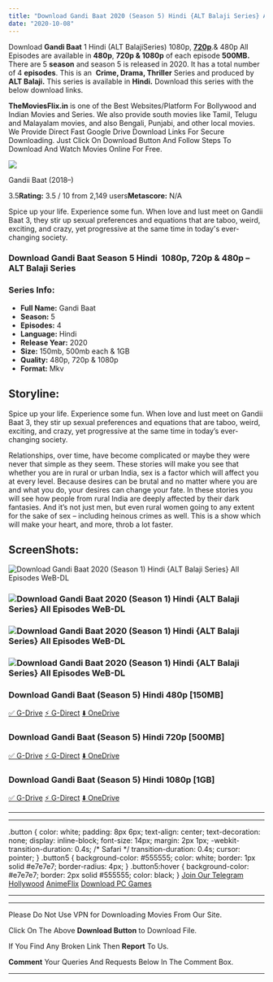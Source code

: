 ```yaml
---
title: "Download Gandi Baat 2020 (Season 5) Hindi {ALT Balaji Series} All Episodes WeB-DL || 480p [150MB] || 720p [500MB] || 1080p [1GB]"
date: "2020-10-08"
---
```


Download **Gandi Baat** 1 Hindi (ALT BalajiSeries) 1080p, [**720p**](https://1moviesflix.com/720p-movies/).& 480p All Episodes are available in **480p**, **720p & 1080p** of each episode **500MB.** There are 5 **season** and season 5 is released in 2020. It has a total number of 4 **episodes**. This is an  **Crime, Drama, Thriller** Series and produced by **ALT Balaji.** This series is available in **Hindi.** Download this series with the below download links.

**TheMoviesFlix.in** is one of the Best Websites/Platform For Bollywood and Indian Movies and Series. We also provide south movies like Tamil, Telugu and Malayalam movies, and also Bengali, Punjabi, and other local movies. We Provide Direct Fast Google Drive Download Links For Secure Downloading. Just Click On Download Button And Follow Steps To Download And Watch Movies Online For Free.

[![](https://m.media-amazon.com/images/M/MV5BM2U5Y2U0NDYtNzRjNC00OTg1LTljMjYtNmMyMzhkNTE2OWNiXkEyXkFqcGdeQXVyODI2MzM0MTM@._V1_SX300.jpg)](https://www.imdb.com/title/tt8228316/ "Gandii Baat")

Gandii Baat (2018–)

3.5**Rating:** 3.5 / 10 from 2,149 users**Metascore:** N/A

Spice up your life. Experience some fun. When love and lust meet on Gandii Baat 3, they stir up sexual preferences and equations that are taboo, weird, exciting, and crazy, yet progressive at the same time in today's ever-changing society.

### Download Gandi Baat Season 5 Hindi  1080p, 720p & 480p – ALT Balaji Series 

### Series Info:

- **Full Name:** Gandi Baat
- **Season:** 5
- **Episodes:** 4
- **Language:** Hindi
- **Release Year:** 2020
- **Size:** 150mb, 500mb each & 1GB
- **Quality:** 480p, 720p & 1080p
- **Format:** Mkv

## Storyline:

Spice up your life. Experience some fun. When love and lust meet on Gandii Baat 3, they stir up sexual preferences and equations that are taboo, weird, exciting, and crazy, yet progressive at the same time in today’s ever-changing society.

Relationships, over time, have become complicated or maybe they were never that simple as they seem. These stories will make you see that whether you are in rural or urban India, sex is a factor which will affect you at every level. Because desires can be brutal and no matter where you are and what you do, your desires can change your fate. In these stories you will see how people from rural India are deeply affected by their dark fantasies. And it’s not just men, but even rural women going to any extent for the sake of sex – including heinous crimes as well. This is a show which will make your heart, and more, throb a lot faster.

## ScreenShots:

![Download Gandi Baat 2020 (Season 1) Hindi {ALT Balaji Series} All Episodes WeB-DL](https://i.imgur.com/N2xpBl1.jpg)

### ![Download Gandi Baat 2020 (Season 1) Hindi {ALT Balaji Series} All Episodes WeB-DL](https://i.imgur.com/AFgdqii.jpg)

### ![Download Gandi Baat 2020 (Season 1) Hindi {ALT Balaji Series} All Episodes WeB-DL](https://i.imgur.com/uwbpX4Q.jpg)

### ![Download Gandi Baat 2020 (Season 1) Hindi {ALT Balaji Series} All Episodes WeB-DL](https://i.imgur.com/tF9nt6Y.jpg)

### Download Gandi Baat (Season 5) Hindi 480p \[150MB\]

[✅ G-Drive](https://1moviesflix.com?a270777880=Mm0vMTdhQ3dzT3FPakI0NUtwZnhvcGgzQzdseVA0bGZMalBHVFRwMVpkOWFScEcvNmUrczEwNVlNcHZFQ29KR1hZQzBsK2pHT0haSjJlY3VuS0V6dTVGQnYrbG5URGt6a3dpTHNUbTJJQWc9) [⚡ G-Direct](https://1moviesflix.com?a270777880=Mm0vMTdhQ3dzT3FPakI0NUtwZnhvcGgzQzdseVA0bGZMalBHVFRwMVpkOWFScEcvNmUrczEwNVlNcHZFQ29KR0l1UWZBS3RxK3dPRlY3cFl3elk2UXdweWJQZGh3VkdXK3V5Rm9xYlpXT2s9) [⬇️ OneDrive](https://1moviesflix.com?a270777880=Mm0vMTdhQ3dzT3FPakI0NUtwZnhvcGgzQzdseVA0bGZMalBHVFRwMVpkOWFScEcvNmUrczEwNVlNcHZFQ29KR1JvWWtwdkVjbXE4NFZQalFtZFFheEdsd0xiMHpJcG1wYm1XL0tNYnVXbWc9)

### Download Gandi Baat (Season 5) Hindi 720p \[500MB\]

[✅ G-Drive](https://1moviesflix.com?a270777880=Mm0vMTdhQ3dzT3FPakI0NUtwZnhvcGgzQzdseVA0bGZMalBHVFRwMVpkOWFScEcvNmUrczEwNVlNcHZFQ29KR012ZHZpQ1FqL01VS1JQWlhpenBYSHFmT2Q5ZlNsVEJIZExCZUljQlRvVXc9) [⚡ G-Direct](https://1moviesflix.com?a270777880=Mm0vMTdhQ3dzT3FPakI0NUtwZnhvcGgzQzdseVA0bGZMalBHVFRwMVpkOWFScEcvNmUrczEwNVlNcHZFQ29KRzd1TU5qK0tNYUt5UEFIVVRwRUZTRGZlTWRDM2ZKbUJVOGxxQzI3M2ZSb1E9) [⬇️ OneDrive](https://1moviesflix.com?a270777880=Mm0vMTdhQ3dzT3FPakI0NUtwZnhvcGgzQzdseVA0bGZMalBHVFRwMVpkOWFScEcvNmUrczEwNVlNcHZFQ29KRzE3MkRqVGpld09iN3Z6cUhnTVJHcWpBazRYbFA1RXJ3VTljSHg5cFVyM0k9)

### Download Gandi Baat (Season 5) Hindi 1080p \[1GB\]

[✅ G-Drive](https://1moviesflix.com?a270777880=Mm0vMTdhQ3dzT3FPakI0NUtwZnhvcGgzQzdseVA0bGZMalBHVFRwMVpkOWFScEcvNmUrczEwNVlNcHZFQ29KR0YrMTJ1dkpXNHBicFhxSkc4TFNEalJoaWJtMFk3Q1J0UTlxclFjT2dHdWs9) [⚡ G-Direct](https://1moviesflix.com?a270777880=Mm0vMTdhQ3dzT3FPakI0NUtwZnhvcGgzQzdseVA0bGZMalBHVFRwMVpkOWFScEcvNmUrczEwNVlNcHZFQ29KR3h6aGl0cThMRGVZN244MU5YcW92T1M4U0RNRUFIcmozNlE1NUVFTWNQZnM9) [⬇️ OneDrive](https://1moviesflix.com?a270777880=Mm0vMTdhQ3dzT3FPakI0NUtwZnhvcGgzQzdseVA0bGZMalBHVFRwMVpkOWFScEcvNmUrczEwNVlNcHZFQ29KR094Zit4eUZZVlpjU2hvQ0t5eEVBSkV6VEptT1JIUFRYWll1TC9pa1BLeW89)

* * *

* * *

.button { color: white; padding: 8px 6px; text-align: center; text-decoration: none; display: inline-block; font-size: 14px; margin: 2px 1px; -webkit-transition-duration: 0.4s; /\* Safari \*/ transition-duration: 0.4s; cursor: pointer; } .button5 { background-color: #555555; color: white; border: 1px solid #e7e7e7; border-radius: 4px; } .button5:hover { background-color: #e7e7e7; border: 2px solid #555555; color: black; } [Join Our Telegram](http://gdrivepro.xyz/join.php) [Hollywood](https://moviesverse.com/) [AnimeFlix](https://animeflix.in/) [Download PC Games](https://gamesflix.net/)  

* * *

* * *

  

Please Do Not Use VPN for Downloading Movies From Our Site.

Click On The Above **Download Button** to Download File.

If You Find Any Broken Link Then **Report** To Us.

**Comment** Your Queries And Requests Below In The Comment Box.

* * *

